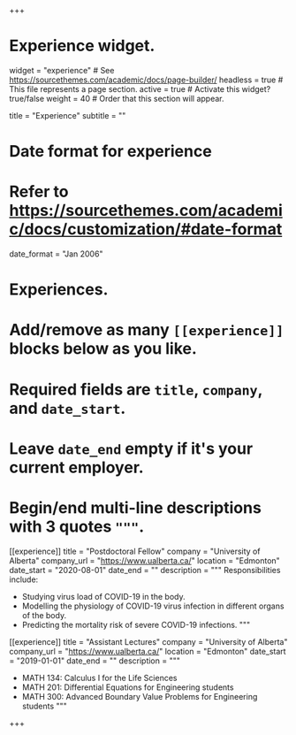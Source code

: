 +++
# Experience widget.
widget = "experience"  # See https://sourcethemes.com/academic/docs/page-builder/
headless = true  # This file represents a page section.
active = true  # Activate this widget? true/false
weight = 40  # Order that this section will appear.

title = "Experience"
subtitle = ""

# Date format for experience
#   Refer to https://sourcethemes.com/academic/docs/customization/#date-format
date_format = "Jan 2006"

# Experiences.
#   Add/remove as many `[[experience]]` blocks below as you like.
#   Required fields are `title`, `company`, and `date_start`.
#   Leave `date_end` empty if it's your current employer.
#   Begin/end multi-line descriptions with 3 quotes `"""`.
[[experience]]
  title = "Postdoctoral Fellow"
  company = "University of Alberta"
  company_url = "https://www.ualberta.ca/"
  location = "Edmonton"
  date_start = "2020-08-01"
  date_end = ""
  description = """
  Responsibilities include:
  
  * Studying virus load of COVID-19 in the body.
  * Modelling the physiology of COVID-19 virus infection in different organs of the body.
  * Predicting the mortality risk of severe COVID-19 infections.
  """

[[experience]]
  title = "Assistant Lectures"
  company = "University of Alberta"
  company_url = "https://www.ualberta.ca/"
  location = "Edmonton"
  date_start = "2019-01-01"
  date_end = ""
  description = """
  
  * MATH 134: Calculus I for the Life Sciences
  * MATH 201: Differential Equations for Engineering students
  * MATH 300: Advanced Boundary Value Problems for Engineering students
  """

+++
